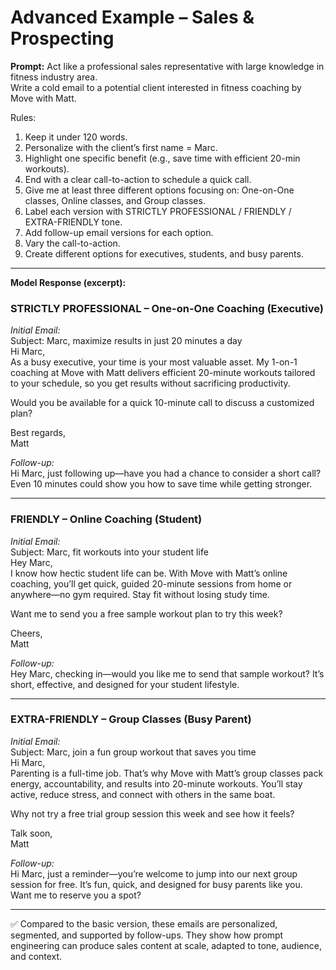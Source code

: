# Advanced Example – Sales & Prospecting

**Prompt:**
Act like a professional sales representative with large knowledge in fitness industry area.  
Write a cold email to a potential client interested in fitness coaching by Move with Matt.  

Rules:  
1. Keep it under 120 words.  
2. Personalize with the client’s first name = Marc.  
3. Highlight one specific benefit (e.g., save time with efficient 20-min workouts).  
4. End with a clear call-to-action to schedule a quick call.  
5. Give me at least three different options focusing on: One-on-One classes, Online classes, and Group classes.  
6. Label each version with STRICTLY PROFESSIONAL / FRIENDLY / EXTRA-FRIENDLY tone.  
7. Add follow-up email versions for each option.  
8. Vary the call-to-action.  
9. Create different options for executives, students, and busy parents.  

---

**Model Response (excerpt):**

### STRICTLY PROFESSIONAL – One-on-One Coaching (Executive)  
*Initial Email:*  
Subject: Marc, maximize results in just 20 minutes a day  
Hi Marc,  
As a busy executive, your time is your most valuable asset. My 1-on-1 coaching at Move with Matt delivers efficient 20-minute workouts tailored to your schedule, so you get results without sacrificing productivity.  

Would you be available for a quick 10-minute call to discuss a customized plan?  

Best regards,  
Matt  

*Follow-up:*  
Hi Marc, just following up—have you had a chance to consider a short call? Even 10 minutes could show you how to save time while getting stronger.  

---

### FRIENDLY – Online Coaching (Student)  
*Initial Email:*  
Subject: Marc, fit workouts into your student life  
Hey Marc,  
I know how hectic student life can be. With Move with Matt’s online coaching, you’ll get quick, guided 20-minute sessions from home or anywhere—no gym required. Stay fit without losing study time.  

Want me to send you a free sample workout plan to try this week?  

Cheers,  
Matt  

*Follow-up:*  
Hey Marc, checking in—would you like me to send that sample workout? It’s short, effective, and designed for your student lifestyle.  

---

### EXTRA-FRIENDLY – Group Classes (Busy Parent)  
*Initial Email:*  
Subject: Marc, join a fun group workout that saves you time  
Hi Marc,  
Parenting is a full-time job. That’s why Move with Matt’s group classes pack energy, accountability, and results into 20-minute workouts. You’ll stay active, reduce stress, and connect with others in the same boat.  

Why not try a free trial group session this week and see how it feels?  

Talk soon,  
Matt  

*Follow-up:*  
Hi Marc, just a reminder—you’re welcome to jump into our next group session for free. It’s fun, quick, and designed for busy parents like you. Want me to reserve you a spot?  

---

✅ Compared to the basic version, these emails are personalized, segmented, and supported by follow-ups. They show how prompt engineering can produce sales content at scale, adapted to tone, audience, and context.

